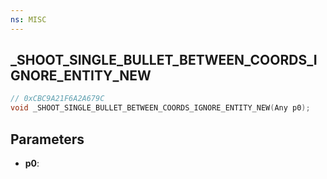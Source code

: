 ```yaml
---
ns: MISC
---
```

## _SHOOT_SINGLE_BULLET_BETWEEN_COORDS_IGNORE_ENTITY_NEW

```c
// 0xCBC9A21F6A2A679C
void _SHOOT_SINGLE_BULLET_BETWEEN_COORDS_IGNORE_ENTITY_NEW(Any p0);
```

## Parameters
* **p0**:
